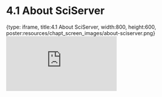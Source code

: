 # 4.1 About SciServer
 
{type: iframe, title:4.1 About SciServer, width:800, height:600, poster:resources/chapt_screen_images/about-sciserver.png}
![](https://sayumiyork.github.io/c-moor-ottr-generic/about-sciserver.html)
 

 
